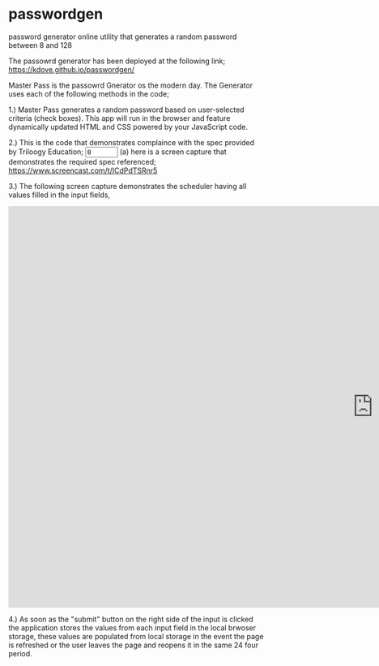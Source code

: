 # passwordgen
password generator online utility that generates a random password between 8 and 128

The passowrd generator has been deployed at the following link; https://kdove.github.io/passwordgen/

Master Pass is the passowrd Gnerator os the modern day. The Generator uses each of the following methods in the code;

1.) Master Pass generates a random password based on user-selected criteria (check boxes). This app will run in the browser and feature dynamically updated HTML and CSS powered by your JavaScript code.

2.) This is the code that demonstrates complaince with the spec provided by Triloogy Education; 
<input type="number" id="length" min="8" max="128" value="8"> 
(a) here is a screen capture that demonstrates the required spec referenced;
https://www.screencast.com/t/ICdPdTSRnr5

3.) The following screen capture demonstrates the scheduler having all values filled in the input fields, 

<!-- copy and paste. Modify height and width if desired. -->
<iframe class="embeddedObject shadow resizable" name="embedded_content" scrolling="no" frameborder="0" type="text/html" 
        style="overflow:hidden;" src="https://www.screencast.com/users/kyle.dove/folders/Snagit/media/fb0ae143-64db-40e3-87f6-d8540dac4895/embed" height="792" width="1439" webkitallowfullscreen mozallowfullscreen allowfullscreen></iframe>

4.) As soon as the "submit" button on the right side of the input is clicked the application stores the values from each input field in the local brwoser storage, these values are populated from local storage in the event the page is refreshed or the user leaves the page and reopens it in the same 24 four period. 


